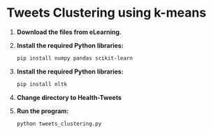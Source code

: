 # Tweets Clustering using k-means

1. **Download the files from eLearning.**

2. **Install the required Python libraries:**

   ```bash
   pip install numpy pandas scikit-learn
3. **Install the required Python libraries:**
   ```bash
   pip install nltk
4. **Change directory to Health-Tweets**
5. **Run the program:**
   ```bash
   python tweets_clustering.py

   
